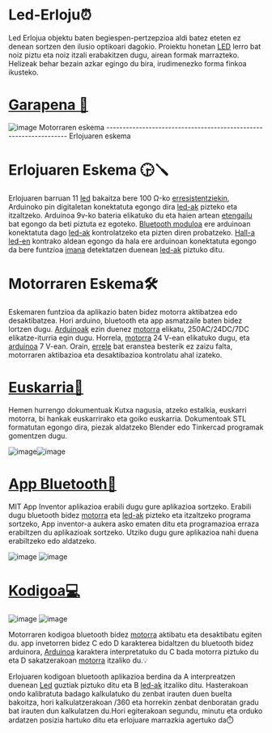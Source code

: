 
# 



# Led-Erloju⏰
 Led Erlojua objektu baten begiespen-pertzepzioa aldi batez eteten ez denean sortzen den ilusio optikoari dagokio.  Proiektu honetan [LED](https://github.com/Aketza56/Led-Erloju/wiki/Index) lerro bat noiz piztu eta noiz itzali erabakitzen dugu, airean formak marrazteko. Helizeak behar bezain azkar egingo du bira, irudimenezko forma finkoa ikusteko. 


# [Garapena 📑](https://drive.google.com/drive/folders/10YQQP2nMbpquNxjboK3WSbmJWc6FhIpe)

![image](https://github.com/user-attachments/assets/01d16e11-6be5-4084-8dde-05b0a9261b81)
       Motorraren eskema ------------------------------------------------------------------  Erlojuaren eskema 
# Erlojuaren Eskema 🕞🪛
 Erlojuaren barruan 11 [led](https://github.com/Aketza56/Led-Erloju/wiki/Index) bakaitza bere 100 Ω-ko [erresistentziekin](https://github.com/Aketza56/Led-Erloju/wiki/Index), Arduinoko pin digitaletan konektatuta egongo dira [led-ak](https://github.com/Aketza56/Led-Erloju/wiki/Index) pizteko eta itzaltzeko. Arduinoa 9v-ko bateria elikatuko du eta haien artean [etengailu](https://github.com/Aketza56/Led-Erloju/wiki/Index) bat egongo da beti piztuta ez egoteko. [Bluetooth moduloa](https://github.com/Aketza56/Led-Erloju/wiki/Index) ere arduinoan konektatuta dago [led-ak](https://github.com/Aketza56/Led-Erloju/wiki/Index) kontrolatzeko eta pizten diren probatzeko. [Hall-a](https://github.com/Aketza56/Led-Erloju/wiki/Index) [led-en](https://github.com/Aketza56/Led-Erloju/wiki/Index) kontrako aldean egongo da hala ere arduinoan konektatuta egongo da bere funtzioa [imana](https://github.com/Aketza56/Led-Erloju/wiki/Index) detektatzen duenean [led-ak](https://github.com/Aketza56/Led-Erloju/wiki/Index) piztuko ditu.

# Motorraren Eskema🛠️
 
Eskemaren funtzioa da aplikazio baten bidez motorra aktibatzea edo desaktibatzea. Hori arduino, bluetooth eta app asmatzaile baten bidez lortzen dugu. [Arduinoak](https://github.com/Aketza56/Led-Erloju/wiki/Index) ezin duenez [motorra](https://github.com/Aketza56/Led-Erloju/wiki/Index) elikatu, 250AC/24DC/7DC elikatze-iturria egin dugu. Horrela, [motorra](https://github.com/Aketza56/Led-Erloju/wiki/Index) 24 V-ean elikatuko dugu, eta [arduinoa](https://github.com/Aketza56/Led-Erloju/wiki/Index) 7 V-ean. Orain, [errele](https://github.com/Aketza56/Led-Erloju/wiki/Index) bat eranstea besterik ez zaizu falta, motorraren aktibazioa eta desaktibazioa kontrolatu ahal izateko.

# [Euskarria🔩](https://github.com/Aketza56/Led-Erloju/tree/main/Dokumentazioa/3D%20Piezak)

Hemen hurrengo dokumentuak Kutxa nagusia, atzeko estalkia, euskarri motorra, bi hankak euskarrirako eta goiko euskarria. Dokumentoak STL 
formatutan egongo dira,  piezak aldatzeko Blender edo Tinkercad programak gomentzen dugu.

![image](https://github.com/user-attachments/assets/a0aa64e5-77ad-4ef5-9fcf-5ec280a64c78)![image](https://github.com/user-attachments/assets/8e8acfe5-04f8-49a8-863a-6fab25ad4aa4)





  
# [App Bluetooth📱](https://github.com/Aketza56/Led-Erloju/tree/main/Dokumentazioa/Arduino/Bluetooth)
MIT App Inventor aplikazioa erabili dugu gure aplikazioa sortzeko. Erabili dugu bluetooth bidez [motorra](https://github.com/Aketza56/Led-Erloju/wiki/Index) eta [led-ak](https://github.com/Aketza56/Led-Erloju/wiki/Index) pizteko eta itzaltzeko programa sortzeko, App inventor-a aukera asko ematen ditu eta programazioa erraza erabiltzen du aplikazioak sortzeko. Utziko dugu gure aplikazioa nahi duena erabiltzeko edo aldatzeko.

![image](https://github.com/user-attachments/assets/a668ef51-843d-4d61-a875-7620a16b1608)
![image](https://github.com/user-attachments/assets/952a41d1-debf-4dbe-a4d2-dc054240ee4f)






# [Kodigoa💻](https://github.com/Aketza56/Led-Erloju/tree/main/Dokumentazioa/Arduino)
![image](https://github.com/user-attachments/assets/fd6d27b4-c6f1-44f0-8f06-a88a58774402)
![image](https://github.com/user-attachments/assets/684baf37-09ff-43c4-bc8d-2d4e35d96e0f)



Motorraren kodigoa bluetooth bidez [motorra](https://github.com/Aketza56/Led-Erloju/wiki/Index) aktibatu eta desaktibatu egiten du. app invetorren bidez C edo D karakterea bidaltzen du bluetooth bidez arduinora, [Arduinoa](https://github.com/Aketza56/Led-Erloju/wiki/Index) karaktera interpretatuko du C bada motorra piztuko du eta D sakatzerakoan [motorra](https://github.com/Aketza56/Led-Erloju/wiki/Index) itzaliko du.💡

Erlojuaren kodigoan bluetooth aplikazioa berdina da A interpreatzen duenean [Led](https://github.com/Aketza56/Led-Erloju/wiki/Index) guztiak piztuko ditu eta B [led-ak](https://github.com/Aketza56/Led-Erloju/wiki/Index) itzaliko ditu. Hasterakoan ondo kalibratuta badago kalkulatuko du zenbat irauten duen buelta bakoitza, hori kalkulatzerakoan /360 eta horrekin zenbat denboratan gradu bat irauten dun kalkulatzen du.Hori egiterakoan segundu, minutu eta orduko ardatzen posizia hartuko ditu eta erlojuare marrazkia agertuko da⏱️


